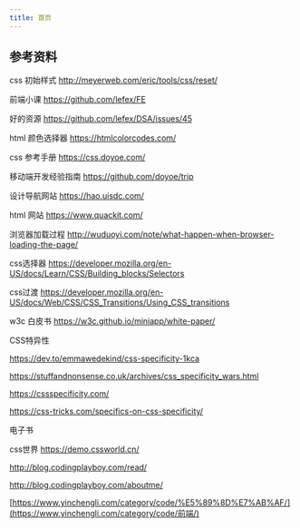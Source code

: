 ```yaml
---
title: 首页
---
```


## 参考资料
css 初始样式 http://meyerweb.com/eric/tools/css/reset/  

前端小课 https://github.com/lefex/FE  

好的资源 https://github.com/lefex/DSA/issues/45

html 颜色选择器 https://htmlcolorcodes.com/

css 参考手册 https://css.doyoe.com/

移动端开发经验指南 https://github.com/doyoe/trip

设计导航网站 https://hao.uisdc.com/

html 网站 https://www.quackit.com/

浏览器加载过程 http://wuduoyi.com/note/what-happen-when-browser-loading-the-page/

css选择器 https://developer.mozilla.org/en-US/docs/Learn/CSS/Building_blocks/Selectors

css过渡 https://developer.mozilla.org/en-US/docs/Web/CSS/CSS_Transitions/Using_CSS_transitions

w3c 白皮书 https://w3c.github.io/miniapp/white-paper/

CSS特异性 

https://dev.to/emmawedekind/css-specificity-1kca

https://stuffandnonsense.co.uk/archives/css_specificity_wars.html

https://cssspecificity.com/

https://css-tricks.com/specifics-on-css-specificity/

电子书

css世界 https://demo.cssworld.cn/ 

http://blog.codingplayboy.com/read/

http://blog.codingplayboy.com/aboutme/

[https://www.yinchengli.com/category/code/%E5%89%8D%E7%AB%AF/](https://www.yinchengli.com/category/code/前端/)


